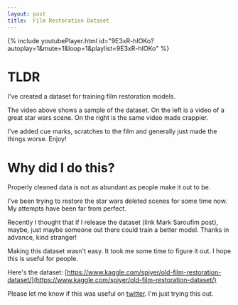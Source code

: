 ```yaml
---
layout: post
title:  Film Restoration Dataset
---
```


{% include youtubePlayer.html id="9E3xR-hIOKo?autoplay=1&mute=1&loop=1&playlist=9E3xR-hIOKo" %}

# TLDR

I've created a dataset for training film restoration models. 

The video above shows a sample of the dataset. On the left is a video of a great star wars scene. On the right is the same video made crappier. 

I've added cue marks, scratches to the film and generally just made the things worse. Enjoy!

# Why did I do this?

Properly cleaned data is not as abundant as people make it out to be.

I've been trying to restore the star wars deleted scenes for some time now. My attempts have been far from perfect. 

Recently I thought that if I release the dataset (link Mark Saroufim post), maybe, just maybe someone out there could train a better model. Thanks in advance, kind stranger!

Making this dataset wasn't easy. It took me some time to figure it out. I hope this is useful for people. 

Here's the dataset: [https://www.kaggle.com/spiyer/old-film-restoration-dataset/](https://www.kaggle.com/spiyer/old-film-restoration-dataset/)

Please let me know if this was useful on [twitter](https://twitter.com/neeliyer11). I'm just trying this out. 



